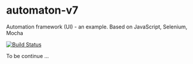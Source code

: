 # automaton-v7

Automation framework (UI) - an example. Based on JavaScript, Selenium, Mocha

[![Build Status](https://travis-ci.org/BurhanH/automaton-v7.svg?branch=master)](https://travis-ci.org/BurhanH/automaton-v7)

To be continue ...
